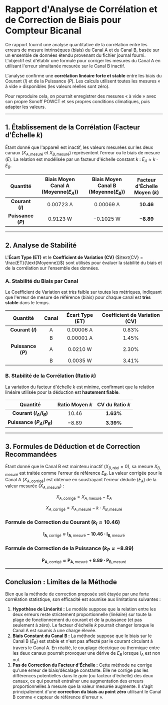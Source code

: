 # Rapport d'Analyse de Corrélation et de Correction de Biais pour Compteur Bicanal

Ce rapport fournit une analyse quantitative de la corrélation entre les erreurs de mesure intrinsèques (biais) du Canal A et du Canal B, basée sur un ensemble de données étendu provenant du fichier journal fourni. L'objectif est d'établir une formule pour corriger les mesures du Canal A en utilisant l'erreur simultanée mesurée sur le Canal B inactif.

L'analyse confirme une **corrélation linéaire forte et stable** entre les biais du Courant ($I$) et de la Puissance ($P$). Les calculs utilisent toutes les mesures « à vide » disponibles (les valeurs réelles sont zéro).

Pour reproduire cela, on pourrait enregistrer des mesures « à vide » avec son propre Sonoff POWCT et ses propres conditions climatiques, puis adapter les valeurs.

---

## 1. Établissement de la Corrélation (Facteur d'Échelle $k$)

Étant donné que l'appareil est inactif, les valeurs mesurées sur les deux canaux ($X_{A, \text{mesuré}}$ et $X_{B, \text{mesuré}}$) représentent l'erreur ou le biais de mesure ($E$). La relation est modélisée par un facteur d'échelle constant $k$ : $E_A \approx k \cdot E_B$.

| Quantité | Biais Moyen Canal A ($\text{Moyenne}(E_A)$) | Biais Moyen Canal B ($\text{Moyenne}(E_B)$) | Facteur d'Échelle Moyen ($k$) |
| :---: | :---: | :---: | :---: |
| **Courant ($I$)** | $0.00723 \text{ A}$ | $0.00069 \text{ A}$ | $\mathbf{10.46}$ |
| **Puissance ($P$)** | $0.9123 \text{ W}$ | $-0.1025 \text{ W}$ | $\mathbf{-8.89}$ |

---

## 2. Analyse de Stabilité

L'**Écart Type (ET)** et le **Coefficient de Variation (CV)** ($\text{CV} = \frac{ET}{\text{Moyenne}}$) sont utilisés pour évaluer la stabilité du biais et de la corrélation sur l'ensemble des données.

### A. Stabilité du Biais par Canal

Le Coefficient de Variation est très faible sur toutes les métriques, indiquant que l'erreur de mesure de référence (biais) pour chaque canal est **très stable** dans le temps.

| Quantité | Canal | Écart Type (ET) | Coefficient de Variation (CV) |
| :---: | :---: | :---: | :---: |
| **Courant ($I$)** | A | $0.00006 \text{ A}$ | $0.83\%$ |
| | B | $0.00001 \text{ A}$ | $1.45\%$ |
| **Puissance ($P$)** | A | $0.0210 \text{ W}$ | $2.30\%$ |
| | B | $0.0035 \text{ W}$ | $3.41\%$ |

### B. Stabilité de la Corrélation (Ratio $k$)

La variation du facteur d'échelle $k$ est minime, confirmant que la relation linéaire utilisée pour la déduction est **hautement fiable**.

| Quantité | Ratio Moyen $k$ | CV du Ratio $k$ |
| :---: | :---: | :---: |
| **Courant ($I_A / I_B$)** | $10.46$ | $\mathbf{1.63\%}$ |
| **Puissance ($P_A / P_B$)** | $-8.89$ | $\mathbf{3.39\%}$ |

---

## 3. Formules de Déduction et de Correction Recommandées

Étant donné que le Canal B est maintenu inactif ($X_{B, \text{réel}}=0$), sa mesure $X_{B, \text{mesuré}}$ est traitée comme l'erreur de référence $E_B$. La valeur corrigée pour le Canal A ($X_{A, \text{corrigé}}$) est obtenue en soustrayant l'erreur déduite ($E_A$) de la valeur mesurée ($X_{A, \text{mesuré}}$) :

$$X_{A, \text{corrigé}} = X_{A, \text{mesuré}} - E_A$$

$$X_{A, \text{corrigé}} = X_{A, \text{mesuré}} - k \cdot X_{B, \text{mesuré}}$$

### Formule de Correction du Courant ($k_I \approx 10.46$)

$$\mathbf{I_{A, \text{corrigé}} \approx I_{A, \text{mesuré}} - 10.46 \cdot I_{B, \text{mesuré}}}$$

### Formule de Correction de la Puissance ($k_P \approx -8.89$)

$$\mathbf{P_{A, \text{corrigé}} \approx P_{A, \text{mesuré}} + 8.89 \cdot P_{B, \text{mesuré}}}$$

---

## Conclusion : Limites de la Méthode

Bien que la méthode de correction proposée soit étayée par une forte corrélation statistique, son efficacité est soumise aux limitations suivantes :

1.  **Hypothèse de Linéarité :** Le modèle suppose que la relation entre les deux erreurs reste strictement proportionnelle (linéaire) sur toute la plage de fonctionnement du courant et de la puissance (et pas seulement à zéro). Le facteur d'échelle $k$ pourrait changer lorsque le Canal A est soumis à une charge élevée.
2.  **Biais Constant du Canal B :** La méthode suppose que le biais sur le Canal B ($E_B$) est stable et n'est pas affecté par le courant circulant à travers le Canal A. En réalité, le couplage électrique ou thermique entre les deux canaux pourrait provoquer une dérive de $E_B$ lorsque $I_A$ est non nul.
3.  **Pas de Correction du Facteur d'Échelle :** Cette méthode ne corrige qu'une erreur de biais/décalage constante. Elle ne corrige pas les différences potentielles dans le *gain* (ou facteur d'échelle) des deux canaux, ce qui pourrait entraîner une augmentation des erreurs proportionnelles à mesure que la valeur mesurée augmente. Il s'agit principalement d'une **correction du biais au point zéro** utilisant le Canal B comme « capteur de référence d'erreur ».
